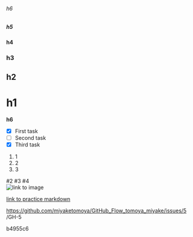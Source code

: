 ###### h6
##### h5
#### h4
### h3
## h2
# h1
**h6**

- [x] First task
- [ ] Second task
- [x] Third task

1. 1
2. 2
3. 3

#2
#3
#4<br>
![link to image](/example)

[link to practice markdown](https://learn.microsoft.com/en-us/training/modules/communicae-using-markdown/2-what-is-markdown)

https://github.com/miyaketomoya/GitHub_Flow_tomoya_miyake/issues/5<br/>
/GH-5<br>

b4955c6  
